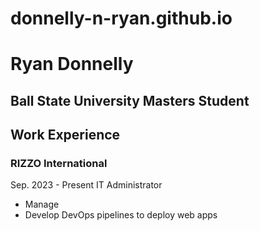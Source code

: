 # donnelly-n-ryan.github.io
# Ryan Donnelly
## Ball State University Masters Student


## Work Experience

### RIZZO International
Sep. 2023 - Present
IT Administrator
- Manage
- Develop DevOps pipelines to deploy web apps 